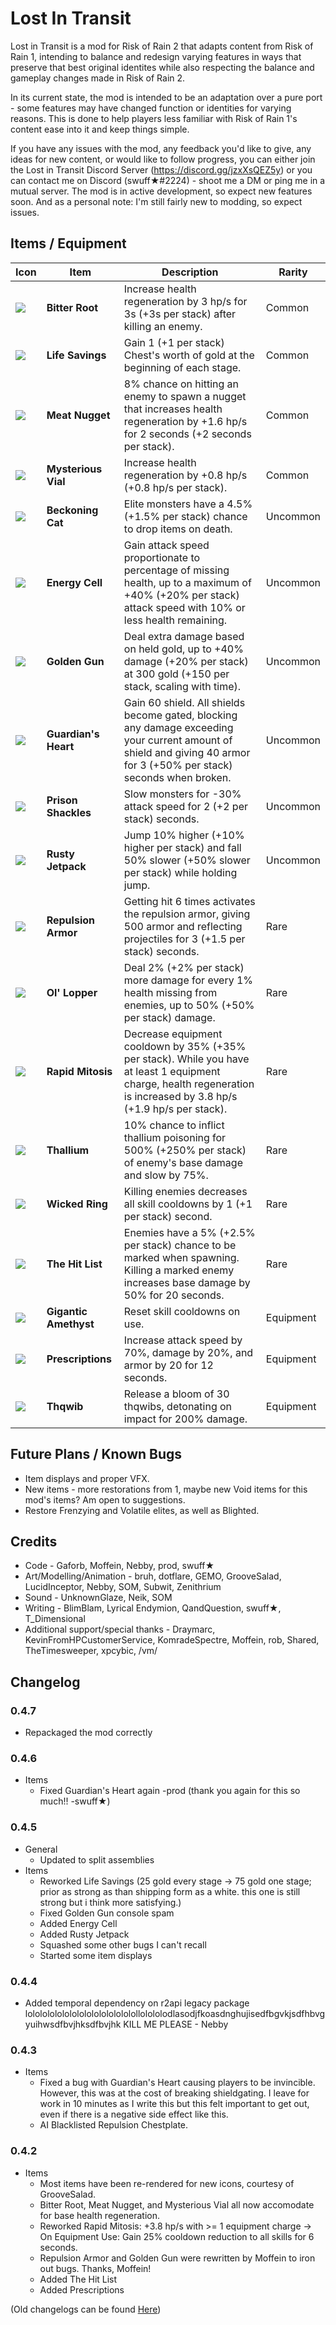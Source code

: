 # Lost In Transit
Lost in Transit is a mod for Risk of Rain 2 that adapts content from Risk of Rain 1, intending to balance and redesign varying features in ways that preserve that best original identites while also respecting the balance and gameplay changes made in Risk of Rain 2.

In its current state, the mod is intended to be an adaptation over a pure port - some features may have changed function or identities for varying reasons. This is done to help players less familiar with Risk of Rain 1's content ease into it and keep things simple. 

If you have any issues with the mod, any feedback you'd like to give, any ideas for new content, or would like to follow progress, you can either join the Lost in Transit Discord Server (https://discord.gg/jzxXsQEZ5y) or you can contact me on Discord (swuff★#2224) - shoot me a DM or ping me in a mutual server. The mod is in active development, so expect new features soon. And as a personal note: I'm still fairly new to modding, so expect issues. 

## Items / Equipment

| Icon | Item | Description | Rarity |
|:-|-|------|-|
|![](https://raw.githubusercontent.com/swuff-star/LostInTransit/master/LIT/Assets/Icons/texIconRootNewer.png) | **Bitter Root** | Increase health regeneration by 3 hp/s for 3s (+3s per stack) after killing an enemy. | Common |
|![](https://raw.githubusercontent.com/swuff-star/LostInTransit/master/LIT/Assets/LostInTransit/LITAssets/ItemDefs/LifeSavings/texIconLifeSavingsGroove.png) | **Life Savings** | Gain 1 (+1 per stack) Chest's worth of gold at the beginning of each stage. | Common |
|![](https://raw.githubusercontent.com/swuff-star/LostInTransit/master/LIT/Assets/Icons/texIconMeatNuggetGroove.png) | **Meat Nugget** | 8% chance on hitting an enemy to spawn a nugget that increases health regeneration by +1.6 hp/s for 2 seconds (+2 seconds per stack). | Common |
|![](https://raw.githubusercontent.com/swuff-star/LostInTransit/master/LIT/Assets/LostInTransit/LITAssets/ItemDefs/MysteriousVial/mysteriousvial.png) | **Mysterious Vial** | Increase health regeneration by +0.8 hp/s (+0.8 hp/s per stack). | Common |
|![](https://raw.githubusercontent.com/swuff-star/LostInTransit/master/LIT/Assets/Icons/texIconCatGroove.png) | **Beckoning Cat** | Elite monsters have a 4.5% (+1.5% per stack) chance to drop items on death. | Uncommon |
|![](https://raw.githubusercontent.com/swuff-star/LostInTransit/master/LIT/Assets/LostInTransit/LITAssets/ItemDefs/EnergyCell/energyCellIcon.png) | **Energy Cell** | Gain attack speed proportionate to percentage of missing health, up to a maximum of +40% (+20% per stack) attack speed with 10% or less health remaining. | Uncommon |
|![](https://raw.githubusercontent.com/swuff-star/LostInTransit/master/LIT/Assets/Icons/texIconGoldenGunGroove.png) | **Golden Gun** | Deal extra damage based on held gold, up to +40% damage (+20% per stack) at 300 gold (+150 per stack, scaling with time). | Uncommon |
|![](https://raw.githubusercontent.com/swuff-star/LostInTransit/master/LIT/Assets/Icons/texIconGuardiansHeartGroove.png) | **Guardian's Heart** | Gain 60 shield. All shields become gated, blocking any damage exceeding your current amount of shield and giving 40 armor for 3 (+50% per stack) seconds when broken. | Uncommon |
|![](https://raw.githubusercontent.com/swuff-star/LostInTransit/master/LIT/Assets/Icons/texIconPrisonShacklesGroove.png) | **Prison Shackles** | Slow monsters for -30% attack speed for 2 (+2 per stack) seconds. | Uncommon |
|![](https://raw.githubusercontent.com/swuff-star/LostInTransit/master/LIT/Assets/LostInTransit/LITAssets/ItemDefs/RustyJetpack/texIconRustyJetpack.png) | **Rusty Jetpack** | Jump 10% higher (+10% higher per stack) and fall 50% slower (+50% slower per stack) while holding jump. | Uncommon |
|![](https://raw.githubusercontent.com/swuff-star/LostInTransit/master/LIT/Assets/LostInTransit/LITAssets/ItemDefs/Chestplate/texIconArmorGroove.png) | **Repulsion Armor** | Getting hit 6 times activates the repulsion armor, giving 500 armor and reflecting projectiles for 3 (+1.5 per stack) seconds. | Rare |
|![](https://raw.githubusercontent.com/swuff-star/LostInTransit/master/LIT/Assets/Icons/texIconLopperGroove.png) | **Ol' Lopper** | Deal 2% (+2% per stack) more damage for every 1% health missing from enemies, up to 50% (+50% per stack) damage. | Rare |
|![](https://raw.githubusercontent.com/swuff-star/LostInTransit/master/LIT/Assets/Icons/texIconRapidMitosisN.png) | **Rapid Mitosis** | Decrease equipment cooldown by 35% (+35% per stack). While you have at least 1 equipment charge, health regeneration is increased by 3.8 hp/s (+1.9 hp/s per stack). | Rare |
|![](https://raw.githubusercontent.com/swuff-star/LostInTransit/master/LIT/Assets/Icons/texIconThalliumGroove.png) | **Thallium** | 10% chance to inflict thallium poisoning for 500% (+250% per stack) of enemy's base damage and slow by 75%. | Rare |
|![](https://raw.githubusercontent.com/swuff-star/LostInTransit/master/LIT/Assets/Icons/texIconWickedRingGroove.png) | **Wicked Ring** | Killing enemies decreases all skill cooldowns by 1 (+1 per stack) second. | Rare |
|![](https://raw.githubusercontent.com/swuff-star/LostInTransit/master/LIT/Assets/Icons/texIconHitList.png) | **The Hit List** | Enemies have a 5% (+2.5% per stack) chance to be marked when spawning. Killing a marked enemy increases base damage by 50% for 20 seconds. | Rare |
|![](https://raw.githubusercontent.com/swuff-star/LostInTransit/master/LIT/Assets/Icons/texIconAmethyst.png) | **Gigantic Amethyst** | Reset skill cooldowns on use. | Equipment |
|![](https://raw.githubusercontent.com/swuff-star/LostInTransit/master/LIT/Assets/Icons/texIconPrescriptionsPickup%201.png) | **Prescriptions** | Increase attack speed by 70%, damage by 20%, and armor by 20 for 12 seconds. | Equipment |
|![](https://raw.githubusercontent.com/swuff-star/LostInTransit/master/LIT/Assets/Icons/texIconThqwib.png) | **Thqwib** | Release a bloom of 30 thqwibs, detonating on impact for 200% damage. | Equipment |

## Future Plans / Known Bugs
* Item displays and proper VFX.
* New items - more restorations from 1, maybe new Void items for this mod's items? Am open to suggestions.
* Restore Frenzying and Volatile elites, as well as Blighted.


## Credits
* Code - Gaforb, Moffein, Nebby, prod, swuff★
* Art/Modelling/Animation - bruh, dotflare, GEMO, GrooveSalad, LucidInceptor, Nebby, SOM, Subwit, Zenithrium
* Sound - UnknownGlaze, Neik, SOM
* Writing - BlimBlam, Lyrical Endymion, QandQuestion, swuff★, T_Dimensional
* Additional support/special thanks - Draymarc, KevinFromHPCustomerService, KomradeSpectre, Moffein, rob, Shared, TheTimesweeper, xpcybic, /vm/

## Changelog

### 0.4.7
* Repackaged the mod correctly

### 0.4.6
* Items
    * Fixed Guardian's Heart again -prod (thank you again for this so much!! -swuff★)

### 0.4.5
* General
	* Updated to split assemblies
* Items
	* Reworked Life Savings (25 gold every stage -> 75 gold one stage; prior as strong as than shipping form as a white. this one is still strong but i think more satisfying.)
	* Fixed Golden Gun console spam
	* Added Energy Cell
	* Added Rusty Jetpack
	* Squashed some other bugs I can't recall
	* Started some item displays

### 0.4.4

* Added temporal dependency on r2api legacy package lololololololololololololololollolololodlasodjfkoasdnghujisedfbgvkjsdfhbvgyuihwsdfbvjhksdfbvjhk KILL ME PLEASE - Nebby
### 0.4.3
* Items
	* Fixed a bug with Guardian's Heart causing players to be invincible. However, this was at the cost of breaking shieldgating. I leave for work in 10 minutes as I write this but this felt important to get out, even if there is a negative side effect like this.
	* AI Blacklisted Repulsion Chestplate.

### 0.4.2
* Items
	* Most items have been re-rendered for new icons, courtesy of GrooveSalad.
	* Bitter Root, Meat Nugget, and Mysterious Vial all now accomodate for base health regeneration.
	* Reworked Rapid Mitosis: +3.8 hp/s with >= 1 equipment charge -> On Equipment Use: Gain 25% cooldown reduction to all skills for 6 seconds.
	* Repulsion Armor and Golden Gun were rewritten by Moffein to iron out bugs. Thanks, Moffein!
	* Added The Hit List
	* Added Prescriptions

	
(Old changelogs can be found [Here](https://github.com/swuff-star/LostInTransit/blob/master/OldChangelogs.md))
